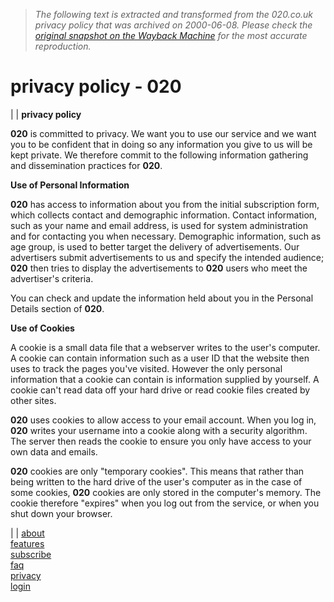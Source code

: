 > *The following text is extracted and transformed from the 020.co.uk privacy policy that was archived on 2000-06-08. Please check the [original snapshot on the Wayback Machine](https://web.archive.org/web/20000608194246id_/http%3A//www.020.co.uk/020/common/privacy.html) for the most accurate reproduction.*

# privacy policy - 020

[ ](https://web.archive.org/web/20000608194246id_/http%3A//www.020.co.uk/index.html) |  |  **privacy policy**

**020** is committed to privacy. We want you to use our service and we want you to be confident that in doing so any information you give to us will be kept private. We therefore commit to the following information gathering and dissemination practices for **020**. 

**Use of Personal Information**

**020** has access to information about you from the initial subscription form, which collects contact and demographic information. Contact information, such as your name and email address, is used for system administration and for contacting you when necessary. Demographic information, such as age group, is used to better target the delivery of advertisements. Our advertisers submit advertisements to us and specify the intended audience; **020** then tries to display the advertisements to **020** users who meet the advertiser's criteria. 

You can check and update the information held about you in the Personal Details section of **020**. 

**Use of Cookies**

A cookie is a small data file that a webserver writes to the user's computer. A cookie can contain information such as a user ID that the website then uses to track the pages you've visited. However the only personal information that a cookie can contain is information supplied by yourself. A cookie can't read data off your hard drive or read cookie files created by other sites. 

**020** uses cookies to allow access to your email account. When you log in, **020** writes your username into a cookie along with a security algorithm. The server then reads the cookie to ensure you only have access to your own data and emails. 

**020** cookies are only "temporary cookies". This means that rather than being written to the hard drive of the user's computer as in the case of some cookies, **020** cookies are only stored in the computer's memory. The cookie therefore "expires" when you log out from the service, or when you shut down your browser. 

|  |  [about](https://web.archive.org/020/common/about.html)  
[features](https://web.archive.org/020/common/features.html)  
[subscribe](http://mail.020.co.uk/cgi/register.pl?CSL_completed=/020.html)  
[faq](https://web.archive.org/020/common/faq.html)  
[privacy](https://web.archive.org/020/common/privacy.html)  
[login](https://web.archive.org/index.html)  

